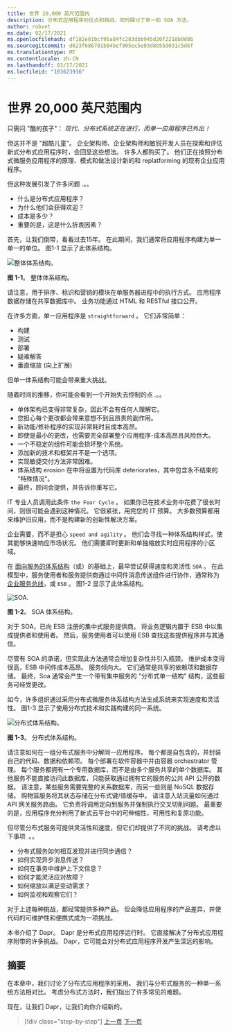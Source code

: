 ```yaml
---
title: 世界 20,000 英尺范围内
description: 分布式应用程序的优点和挑战，同时探讨了单一和 SOA 方法。
author: robvet
ms.date: 02/17/2021
ms.openlocfilehash: df182e81bcf95a84fc283dbb945d20f2218b0d0b
ms.sourcegitcommit: d623f686701b94bef905ec5e93d8b55d031c5d6f
ms.translationtype: MT
ms.contentlocale: zh-CN
ms.lasthandoff: 03/17/2021
ms.locfileid: "103623936"
---
```

# <a name="the-world-is-distributed"></a>世界 20,000 英尺范围内

只需问 "酷的孩子"： *现代、分布式系统正在进行，而单一应用程序已外出！*

但这并不是 "超酷儿童"。 企业架构师、企业架构师和敏锐开发人员在探索和评估新式分布式应用程序时，会回显这些想法。 许多人都购买了。 他们正在按照分布式微服务应用程序的原理、模式和做法设计新的和 replatforming 的现有企业应用程序。

但这种发展引发了许多问题 .。。

- 什么是分布式应用程序？
- 为什么他们会获得欢迎？
- 成本是多少？
- 重要的是，这是什么折衷因素？

首先，让我们倒带，看看过去15年。 在此期间，我们通常将应用程序构建为单一单一的单位。 图1-1 显示了此体系结构。

![整体体系结构。](./media/the-world-is-distributed/monolithic-design.png)

**图 1-1**。 整体体系结构。

请注意，用于排序、标识和营销的模块在单服务器进程中的执行方式。 应用程序数据存储在共享数据库中。 业务功能通过 HTML 和 RESTful 接口公开。

在许多方面，单一应用程序是 `straightforward` 。 它们非常简单：

- 构建
- 测试
- 部署
- 疑难解答
- 垂直缩放 (向上扩展) 

但单一体系结构可能会带来重大挑战。

随着时间的推移，你可能会看到一个开始失去控制的点 .。。

- 单体架构已变得非常复杂，因此不会有任何人理解它。
- 您担心每个更改都会带来意想不到且昂贵的副作用。
- 新功能/修补程序的实现非常耗时且成本高昂。
- 即使是最小的更改，也需要完全部署整个应用程序-成本高昂且风险巨大。
- 一个不稳定的组件可能会损坏整个系统。
- 添加新的技术和框架并不是一个选项。
- 实现敏捷交付方法非常困难。
- 体系结构 erosion 在中将设置为代码库 deteriorates，其中包含永不结束的 "特殊情况"。
- 最终，顾问会提供，并告诉你重写它。

IT 专业人员调用此条件 `the Fear Cycle` 。 如果你已在技术业务中花费了很长时间，则很可能会遇到这种情况。 它很紧张，用完您的 IT 预算。 大多数预算都用来维护旧应用，而不是构建新的创新性解决方案。

企业需要，而不是担心 `speed and agility` 。 他们会寻找一种体系结构样式，使其能够快速响应市场状况。 他们需要即时更新和单独缩放实时应用程序的小区域。

在 [面向服务的体系结构](https://en.wikipedia.org/wiki/Service-oriented_architecture)（或）的基础上，最早尝试获得速度和灵活性 `SOA` 。 在此模型中，服务使用者和服务提供商通过中间件消息传送组件进行协作，通常称为 [企业服务总线](https://en.wikipedia.org/wiki/Enterprise_service_bus)，或 `ESB` 。 图1-2 显示了此体系结构。

![SOA.](./media/the-world-is-distributed/soa-basic.png)

**图 1-2**。 SOA 体系结构。

对于 SOA，已向 ESB 注册的集中式服务提供商。 将业务逻辑内置于 ESB 中以集成提供者和使用者。 然后，服务使用者可以使用 ESB 查找这些提供程序并与其通信。

尽管有 SOA 的承诺，但实现此方法通常会增加复杂性并引入瓶颈。 维护成本变得很高，ESB 中间件成本高昂。 服务倾向大。 它们通常是共享的依赖项和数据存储。 最终，Soa 通常会产生一个带有集中服务的 "分布式单一结构" 结构，这些服务可经受更改。

如今，许多组织通过采用分布式微服务体系结构方法生成系统来实现速度和灵活性。 图1-3 显示了使用分布式技术和实践构建的同一系统。

![分布式体系结构。](./media/the-world-is-distributed/distributed-design.png)

**图 1-3**。 分布式体系结构。

请注意如何在一组分布式服务中分解同一应用程序。 每个都是自包含的，并封装自己的代码、数据和依赖项。 每个部署在软件容器中并由容器 orchestrator 管理。 每个服务都拥有一个专用数据库，而不是由多个服务共享的单个数据库。 其他服务不能直接访问此数据库，只能获取通过拥有它的服务的公共 API 公开的数据。 请注意，某些服务需要完整的关系数据库，而另一些则是 NoSQL 数据存储。 购物篮服务将其状态存储在分布式键/值缓存中。 请注意入站流量如何通过 API 网关服务路由。 它负责将调用定向到服务并强制执行交叉切削问题。 最重要的是，应用程序充分利用了新式云平台中的可伸缩性、可用性和复原功能。

但尽管分布式服务可提供灵活性和速度，但它们却提供了不同的挑战。 请考虑以下事项 .。。

- 分布式服务如何相互发现并进行同步通信？
- 如何实现异步消息传送？
- 如何在事务中维护上下文信息？
- 如何才能灵活应对故障？
- 如何缩放以满足变动需求？
- 如何监视和观察它们？

对于上述每种挑战，都经常提供多种产品。 但会降低应用程序的产品差异，并使代码的可维护性和便携式成为一项挑战。

本书介绍了 Dapr。 Dapr 是分布式应用程序运行时。 它直接解决了分布式应用程序附带的许多挑战。 Dapr，它可能会对分布式应用程序开发产生深远的影响。

## <a name="summary"></a>摘要

在本章中，我们讨论了分布式应用程序的采用。 我们与分布式服务的一种单一系统方法相对比。 考虑分布式方法时，我们指出了许多常见的难题。

现在，让我们 Dapr，让我们向你介绍新的。

>[!div class="step-by-step"]
>[上一页](foreword.md)
>[下一页](dapr-at-20000-feet.md)
